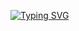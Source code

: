 <a href="https://git.io/typing-svg"><img src="https://readme-typing-svg.demolab.com?font=Fira+Code&pause=1000&color=3D3FF7&background=FFD51200&center=false&vCenter=true&width=500&lines=Hi!+I'm+Pavel.+Nice+to+meet+you!+%F0%9F%91%8B+;It's+never+too+late+to+learn." alt="Typing SVG" /></a>
